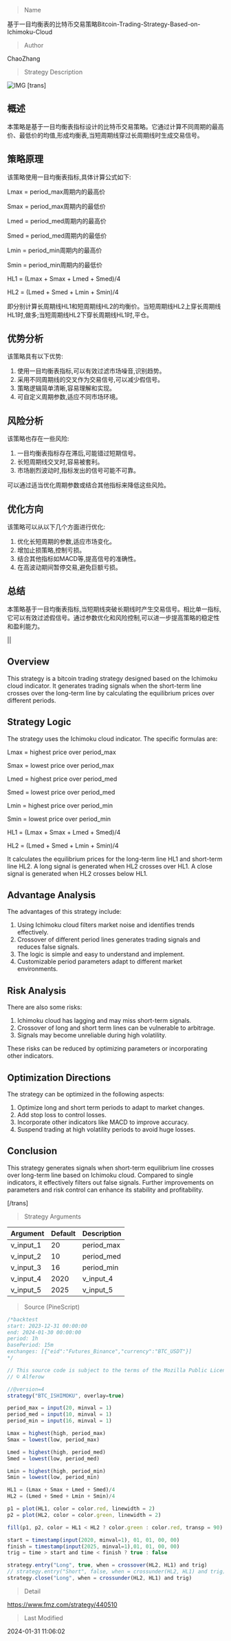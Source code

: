 
> Name

基于一目均衡表的比特币交易策略Bitcoin-Trading-Strategy-Based-on-Ichimoku-Cloud

> Author

ChaoZhang

> Strategy Description

![IMG](https://www.fmz.com/upload/asset/169fa77e3631bbfc947.png)
[trans]
## 概述

本策略是基于一目均衡表指标设计的比特币交易策略。它通过计算不同周期的最高价、最低价的均值,形成均衡表,当短周期线穿过长周期线时生成交易信号。

## 策略原理

该策略使用一目均衡表指标,具体计算公式如下:

Lmax = period_max周期内的最高价 

Smax = period_max周期内的最低价

Lmed = period_med周期内的最高价

Smed = period_med周期内的最低价  

Lmin = period_min周期内的最高价

Smin = period_min周期内的最低价

HL1 = (Lmax + Smax + Lmed + Smed)/4  

HL2 = (Lmed + Smed + Lmin + Smin)/4

即分别计算长周期线HL1和短周期线HL2的均衡价。当短周期线HL2上穿长周期线HL1时,做多;当短周期线HL2下穿长周期线HL1时,平仓。

## 优势分析

该策略具有以下优势:

1. 使用一目均衡表指标,可以有效过滤市场噪音,识别趋势。
2. 采用不同周期线的交叉作为交易信号,可以减少假信号。 
3. 策略逻辑简单清晰,容易理解和实现。
4. 可自定义周期参数,适应不同市场环境。

## 风险分析

该策略也存在一些风险:  

1. 一目均衡表指标存在滞后,可能错过短期信号。
2. 长短周期线交叉时,容易被套利。
3. 市场剧烈波动时,指标发出的信号可能不可靠。  

可以通过适当优化周期参数或结合其他指标来降低这些风险。

## 优化方向  

该策略可以从以下几个方面进行优化:

1. 优化长短周期的参数,适应市场变化。
2. 增加止损策略,控制亏损。
3. 结合其他指标如MACD等,提高信号的准确性。 
4. 在高波动期间暂停交易,避免巨额亏损。

## 总结  

本策略基于一目均衡表指标,当短期线突破长期线时产生交易信号。相比单一指标,它可以有效过滤假信号。通过参数优化和风险控制,可以进一步提高策略的稳定性和盈利能力。

||

## Overview  

This strategy is a bitcoin trading strategy designed based on the Ichimoku cloud indicator. It generates trading signals when the short-term line crosses over the long-term line by calculating the equilibrium prices over different periods.

## Strategy Logic  

The strategy uses the Ichimoku cloud indicator. The specific formulas are:  

Lmax = highest price over period_max  

Smax = lowest price over period_max

Lmed = highest price over period_med  

Smed = lowest price over period_med   

Lmin = highest price over period_min

Smin = lowest price over period_min

HL1 = (Lmax + Smax + Lmed + Smed)/4   

HL2 = (Lmed + Smed + Lmin + Smin)/4

It calculates the equilibrium prices for the long-term line HL1 and short-term line HL2. A long signal is generated when HL2 crosses over HL1. A close signal is generated when HL2 crosses below HL1.

## Advantage Analysis   

The advantages of this strategy include:

1. Using Ichimoku cloud filters market noise and identifies trends effectively.  
2. Crossover of different period lines generates trading signals and reduces false signals.
3. The logic is simple and easy to understand and implement.  
4. Customizable period parameters adapt to different market environments.

## Risk Analysis   

There are also some risks:   

1. Ichimoku cloud has lagging and may miss short-term signals.  
2. Crossover of long and short term lines can be vulnerable to arbitrage. 
3. Signals may become unreliable during high volatility.  

These risks can be reduced by optimizing parameters or incorporating other indicators.

## Optimization Directions   

The strategy can be optimized in the following aspects:

1. Optimize long and short term periods to adapt to market changes.  
2. Add stop loss to control losses.
3. Incorporate other indicators like MACD to improve accuracy.   
4. Suspend trading at high volatility periods to avoid huge losses.  

## Conclusion  

This strategy generates signals when short-term equilibrium line crosses over long-term line based on Ichimoku cloud. Compared to single indicators, it effectively filters out false signals. Further improvements on parameters and risk control can enhance its stability and profitability.

[/trans]

> Strategy Arguments



|Argument|Default|Description|
|----|----|----|
|v_input_1|20|period_max|
|v_input_2|10|period_med|
|v_input_3|16|period_min|
|v_input_4|2020|v_input_4|
|v_input_5|2025|v_input_5|


> Source (PineScript)

``` javascript
/*backtest
start: 2023-12-31 00:00:00
end: 2024-01-30 00:00:00
period: 1h
basePeriod: 15m
exchanges: [{"eid":"Futures_Binance","currency":"BTC_USDT"}]
*/

// This source code is subject to the terms of the Mozilla Public License 2.0 at https://mozilla.org/MPL/2.0/
// © Alferow

//@version=4
strategy("BTC_ISHIMOKU", overlay=true)

period_max = input(20, minval = 1)
period_med = input(10, minval = 1)
period_min = input(16, minval = 1)

Lmax = highest(high, period_max)
Smax = lowest(low, period_max)

Lmed = highest(high, period_med)
Smed = lowest(low, period_med)

Lmin = highest(high, period_min)
Smin = lowest(low, period_min)

HL1 = (Lmax + Smax + Lmed + Smed)/4
HL2 = (Lmed + Smed + Lmin + Smin)/4

p1 = plot(HL1, color = color.red, linewidth = 2)
p2 = plot(HL2, color = color.green, linewidth = 2)

fill(p1, p2, color = HL1 < HL2 ? color.green : color.red, transp = 90)

start = timestamp(input(2020, minval=1), 01, 01, 00, 00)
finish = timestamp(input(2025, minval=1),01, 01, 00, 00)
trig = time > start and time < finish ? true : false

strategy.entry("Long", true, when = crossover(HL2, HL1) and trig)
// strategy.entry("Short", false, when = crossunder(HL2, HL1) and trig)
strategy.close("Long", when = crossunder(HL2, HL1) and trig)

```

> Detail

https://www.fmz.com/strategy/440510

> Last Modified

2024-01-31 11:06:02
